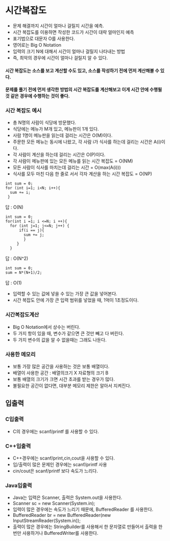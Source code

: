 # 시간복잡도
* 문제 해결까지 시간이 얼마나 걸릴지 시간을 예측.
* 시간 복잡도를 이용하면 작성한 코드가 시간이 대략 얼마인지 예측
* 표기법으로 대문자 O를 사용한다.
* 영어로는 Big O Notation
* 입력의 크기 N에 대해서 시간이 얼마나 걸릴지 나타내는 방법
* 즉, 최악의 경우에 시간이 얼마나 걸릴지 알 수 있다.

#### 시간 복잡도는 소스를 보고 계산할 수도 있고, 소스를 작성하기 전에 먼저 계산해볼 수 있다.
#### 문제를 풀기 전에 먼저 생각한 방법의 시간 복잡도를 계산해보고 이게 시간 안에 수행될 것 같은 경우에 수행하는 것이 좋다.

### 시간 복잡도 예시
* 총 N명의 사람이 식당에 방문했다.
* 식당에는 메뉴가 M개 있고, 메뉴판이 1개 있다.
* 사람 1명이 메뉴판을 읽는데 걸리는 시간은 O(M)이다.
* 주문한 모든 메뉴는 동시에 나왔고, 각 사람 i가 식사를 하는데 걸리는 시간은 A(i)이다.
* 각 사람이 계산을 하는데 걸리는 시간은 O(P)이다.
* 각 사람이 메뉴판에 있는 모든 메뉴를 읽는 시간 복잡도 = O(NM)
* 모든 사람이 식사를 마치는데 걸리는 시간 = O(max(A(i)))
* 식사를 모두 마친 다음 한 줄로 서서 각자 계산을 하는 시간 복잡도 = O(NP)

~~~~~~
int sum = 0;
for (int i=1; i<N; i++){
  sum += i;
 }
~~~~~~
답 : O(N)
~~~~~~
int sum = 0;
for(int i =1; i <=N; i ++){
  for (int j=1; j<=N; j++) {
      if(i == j){
        sum += j;
        }
     }
  }
~~~~~~
답 : O(N^2)

~~~~~~
int sum = 0;
sum = N*(N+1)/2;
~~~~~~
답 : O(1)

* 입력할 수 있는 값에 넣을 수 있는 가장 큰 값을 넣어본다.
* 시간 복잡도 안에 가장 큰 입력 범위를 넣었을 때, 1억이 1초정도이다.

### 시간복잡도계산
* Big O Notation에서 상수는 버린다.
* 두 가지 항이 있을 때, 변수가 같으면 큰 것만 빼고 다 버린다.
* 두 가지 변수의 값을 알 수 없을때는 그래도 나둔다.

### 사용한 메모리
* 보통 가장 많은 공간을 사용하는 것은 보통 배열이다.
* 배열이 사용한 공간 : 배열의크기 X 자료형의 크기 B
* 보통 배열의 크기가 크면 시간 초과를 받는 경우가 많다.
* 불필요한 공간이 없다면, 대부분 메모리 제한은 알아서 지켜진다.

## 입출력
### C입출력
* C의 경우에는 scanf/printf 를 사용할 수 있다.
### C++입출력
* C++경우에는 scanf/print,cin,cout을 사용할 수 있다.
* 입/출력이 많은 문제인 경우에는  scanf/printf 사용
* cin/cout은 scanf/printf 보다 속도가 느리다.

### Java입출력
* Java는 입력은 Scanner, 출력은 System.out을 사용한다.
* Scanner sc = new Scanner(System.in);
* 입력이 많은 경우에는 속도가 느리기 때문에, BufferedReader 를 사용한다.
* BufferedReader br = new BufferedReader(new InputStreamReader(System.in));
* 출력이 많은 경우에는 StringBuilder를 사용해서 한 문자열로 만들어서 출력을 한 번만 사용하거나 BufferedWriter를 사용한다.

